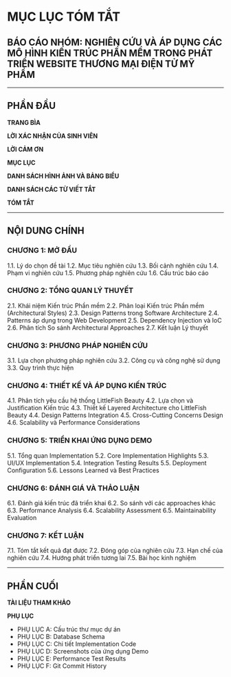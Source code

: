 # MỤC LỤC TÓM TẮT

## BÁO CÁO NHÓM: NGHIÊN CỨU VÀ ÁP DỤNG CÁC MÔ HÌNH KIẾN TRÚC PHẦN MỀM TRONG PHÁT TRIỂN WEBSITE THƯƠNG MẠI ĐIỆN TỬ MỸ PHẨM

---

## PHẦN ĐẦU

**TRANG BÌA**

**LỜI XÁC NHẬN CỦA SINH VIÊN**

**LỜI CẢM ƠN**

**MỤC LỤC**

**DANH SÁCH HÌNH ẢNH VÀ BẢNG BIỂU**

**DANH SÁCH CÁC TỪ VIẾT TẮT**

**TÓM TẮT**

---

## NỘI DUNG CHÍNH

### **CHƯƠNG 1: MỞ ĐẦU**

1.1. Lý do chọn đề tài
1.2. Mục tiêu nghiên cứu
1.3. Bối cảnh nghiên cứu
1.4. Phạm vi nghiên cứu
1.5. Phương pháp nghiên cứu
1.6. Cấu trúc báo cáo

### **CHƯƠNG 2: TỔNG QUAN LÝ THUYẾT**

2.1. Khái niệm Kiến trúc Phần mềm
2.2. Phân loại Kiến trúc Phần mềm (Architectural Styles)
2.3. Design Patterns trong Software Architecture
2.4. Patterns áp dụng trong Web Development
2.5. Dependency Injection và IoC
2.6. Phân tích So sánh Architectural Approaches
2.7. Kết luận Lý thuyết

### **CHƯƠNG 3: PHƯƠNG PHÁP NGHIÊN CỨU**

3.1. Lựa chọn phương pháp nghiên cứu
3.2. Công cụ và công nghệ sử dụng
3.3. Quy trình thực hiện

### **CHƯƠNG 4: THIẾT KẾ VÀ ÁP DỤNG KIẾN TRÚC**

4.1. Phân tích yêu cầu hệ thống LittleFish Beauty
4.2. Lựa chọn và Justification Kiến trúc
4.3. Thiết kế Layered Architecture cho LittleFish Beauty
4.4. Design Patterns Integration
4.5. Cross-Cutting Concerns Design
4.6. Scalability và Performance Considerations

### **CHƯƠNG 5: TRIỂN KHAI ỨNG DỤNG DEMO**

5.1. Tổng quan Implementation
5.2. Core Implementation Highlights
5.3. UI/UX Implementation
5.4. Integration Testing Results
5.5. Deployment Configuration
5.6. Lessons Learned và Best Practices

### **CHƯƠNG 6: ĐÁNH GIÁ VÀ THẢO LUẬN**

6.1. Đánh giá kiến trúc đã triển khai
6.2. So sánh với các approaches khác
6.3. Performance Analysis
6.4. Scalability Assessment
6.5. Maintainability Evaluation

### **CHƯƠNG 7: KẾT LUẬN**

7.1. Tóm tắt kết quả đạt được
7.2. Đóng góp của nghiên cứu
7.3. Hạn chế của nghiên cứu
7.4. Hướng phát triển tương lai
7.5. Bài học kinh nghiệm

---

## PHẦN CUỐI

**TÀI LIỆU THAM KHẢO**

**PHỤ LỤC**

- PHỤ LỤC A: Cấu trúc thư mục dự án
- PHỤ LỤC B: Database Schema
- PHỤ LỤC C: Chi tiết Implementation Code
- PHỤ LỤC D: Screenshots của ứng dụng Demo
- PHỤ LỤC E: Performance Test Results
- PHỤ LỤC F: Git Commit History
